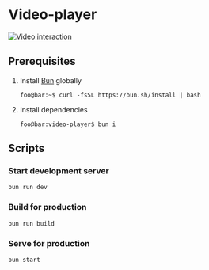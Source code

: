 # Video-player

[![Video interaction](https://res.cloudinary.com/marcomontalbano/image/upload/v1714738877/video_to_markdown/images/streamable--nott0n-c05b58ac6eb4c4700831b2b3070cd403.jpg)](https://streamable.com/nott0n "Video interaction")

## Prerequisites

1. Install [Bun](https://bun.sh) globally

   ```console
   foo@bar:~$ curl -fsSL https://bun.sh/install | bash
   ```

2. Install dependencies

   ```console
   foo@bar:video-player$ bun i
   ```

## Scripts

### Start development server

```text
bun run dev
```

### Build for production

```text
bun run build
```

### Serve for production

```text
bun start
```
